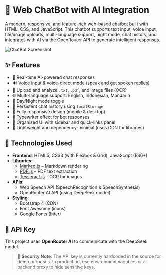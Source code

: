 # 🤖 Web ChatBot with AI Integration

A modern, responsive, and feature-rich web-based chatbot built with HTML, CSS, and JavaScript. This chatbot supports text input, voice input, file/image uploads, multi-language support, night mode, chat history, and integrates with AI via the OpenRouter API to generate intelligent responses.

![ChatBot Screenshot](screenshot.png) <!-- Tambahkan screenshot jika ada -->

## ✨ Features

- 💬 Real-time AI-powered chat responses
- 🔊 Voice input & voice-direct mode (speak and get spoken replies)
- 📎 Upload and analyze `.txt`, `.pdf`, and image files (OCR)
- 🌐 Multi-language support: English, Indonesian, Mandarin
- 🌙 Day/Night mode toggle
- 💾 Persistent chat history using `localStorage`
- 📱 Fully responsive design (mobile & desktop)
- 🎯 Typewriter effect for bot responses
- 📂 Organized UI with sidebar and quick-links panel
- 🚀 Lightweight and dependency-minimal (uses CDN for libraries)

## 🔧 Technologies Used

- **Frontend**: HTML5, CSS3 (with Flexbox & Grid), JavaScript (ES6+)
- **Libraries**:
  - [Marked.js](https://marked.js.org/) – Markdown rendering
  - [PDF.js](https://mozilla.github.io/pdf.js/) – PDF text extraction
  - [Tesseract.js](https://github.com/naptha/tesseract.js) – OCR for images
- **APIs**:
  - Web Speech API (SpeechRecognition & SpeechSynthesis)
  - OpenRouter AI API (using DeepSeek model)
- **Styling**:
  - Bootstrap 4 (CDN)
  - Font Awesome (icons)
  - Google Fonts (Inter)

## 🔑 API Key

This project uses **OpenRouter AI** to communicate with the DeepSeek model.

> 🔐 **Security Note**: The API key is currently hardcoded in the source for demo purposes. In production, use environment variables or a backend proxy to hide sensitive keys.

```js
